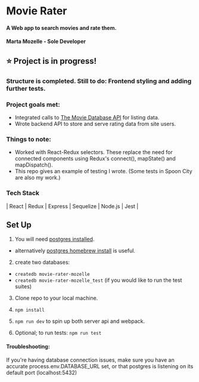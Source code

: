 # Movie Rater
#### A Web app to search movies and rate them.
#### Marta Mozelle - Sole Developer

## ⭐  Project is in progress! 
### Structure is completed. Still to do: Frontend styling and adding further tests. 

### Project goals met: 
- Integrated calls to [The Movie Database API](themoviedb.org) for listing data. 
- Wrote backend API to store and serve rating data from site users. 

### Things to note:
- Worked with React-Redux selectors. These replace the need for connected components using Redux's connect(), mapState() and mapDispatch().
- This repo gives an example of testing I wrote. (Some tests in Spoon City are also my work.)

### Tech Stack
| React | Redux | Express | Sequelize | Node.js | Jest |

## Set Up
1) You will need [postgres installed](https://www.postgresql.org/download/). 
* alternatively [postgres homebrew install](https://wiki.postgresql.org/wiki/Homebrew) is useful.
2) create two databases: 
* `createdb movie-rater-mozelle`
* `createdb movie-rater-mozelle_test`   (if you would like to run the test suites) 
3) Clone repo to your local machine.
4) `npm install`
5) `npm run dev` to spin up both server api and webpack. 

6) Optional; to run tests: `npm run test`

#### Troubleshooting:
If you're having database connection issues, make sure you have an accurate process.env.DATABASE_URL set, or that postgres is listening on its default port (localhost:5432)


